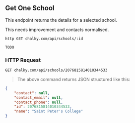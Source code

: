 ## Get One School
This endpoint returns the details for a selected school.

This needs improvement and contacts normalised.
 
```shell
http GET chalky.com/api/schools/:id
```

```javascript
TODO
```

### HTTP Request

`GET chalky.com/api/schools/2076815814010344533`

> The above command returns JSON structured like this:

```json
{
    "contact": null,
    "contact_email": null,
    "contact_phone": null,
    "id": 2076815814010344533,
    "name": "Saint Peter's College"
}
```



